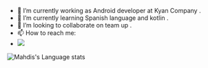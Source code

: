 
- 🔭 I’m currently working as Android developer at Kyan Company .
- 🌱 I’m currently learning Spanish language and kotlin .
- 👯 I’m looking to collaborate on team up .
- 📫 How to reach me:
-  [![](https://img.shields.io/badge/LinkedIn-0077B5?style=for-the-badge&logo=linkedin&logoColor=white)](https://www.linkedin.com/in/mahdis-yavari/)

![Mahdis's Language stats](https://github-readme-stats-eight-theta.vercel.app/api/top-langs/?username=mahdisyavari&layout=compact&langs_count=8&hide_border=true&theme=radical)

<!--
**MahdisYavari/MahdisYavari** is a ✨ _special_ ✨ repository because its `README.md` (this file) appears on your GitHub profile.

Here are some ideas to get you started:

- 🔭 I’m currently working on ...
- 🌱 I’m currently learning ...
- 👯 I’m looking to collaborate on ...
- 🤔 I’m looking for help with ...
- 💬 Ask me about ...
- 📫 How to reach me: ...
- 😄 Pronouns: ...
- ⚡ Fun fact: ...
-->
